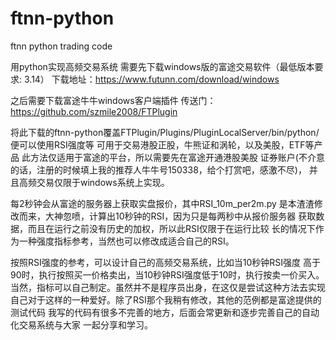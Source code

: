 # ftnn-python
ftnn python trading code

用python实现高频交易系统
需要先下载windows版的富途交易软件（最低版本要求: 3.14）
下载地址：https://www.futunn.com/download/windows

之后需要下载富途牛牛windows客户端插件
传送门：https://github.com/szmile2008/FTPlugin

将此下载的ftnn-python覆盖FTPlugin/Plugins/PluginLocalServer/bin/python/
便可以使用RSI强度等
可用于交易港股正股，牛熊证和涡轮，以及美股，ETF等产品
此方法仅适用于富途的平台，所以需要先在富途开通港股美股
证券账户(不介意的话，注册的时候填上我的推荐人牛牛号150338，给个打赏吧，感激不尽)，
并且高频交易仅限于windows系统上实现。

每2秒钟会从富途的服务器上获取实盘报价，其中RSI_10m_per2m.py
是本渣渣修改而来，大神忽喷，计算出10秒钟的RSI，因为只是每两秒中从报价服务器
获取数据，而且在运行之前没有历史的加权，所以此RSI仅限于在运行比较
长的情况下作为一种强度指标参考，当然也可以修改成适合自己的RSI。

按照RSI强度的参考，可以设计自己的高频交易系统，比如当10秒钟RSI强度
高于90时，执行按照买一价格卖出，当10秒钟RSI强度低于10时，执行按卖一价买入。
当然，指标可以自己制定。虽然并不是程序员出身，在这仅是尝试这种方法去实现
自己对于这样的一种爱好。除了RSI那个我稍有修改，其他的范例都是富途提供的测试代码
我写的代码有很多不完善的地方，后面会常更新和逐步完善自己的自动化交易系统与大家
一起分享和学习。
